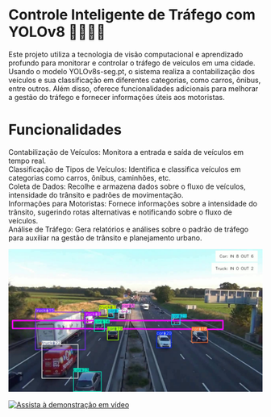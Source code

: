 # Controle Inteligente de Tráfego com YOLOv8 🚗🚌🚚🚦
Este projeto utiliza a tecnologia de visão computacional e aprendizado profundo para monitorar e controlar o tráfego de veículos em uma cidade. Usando o modelo YOLOv8s-seg.pt, o sistema realiza a contabilização dos veículos e sua classificação em diferentes categorias, como carros, ônibus, entre outros. Além disso, oferece funcionalidades adicionais para melhorar a gestão do tráfego e fornecer informações úteis aos motoristas.

# Funcionalidades
Contabilização de Veículos: Monitora a entrada e saída de veículos em tempo real.<br>
Classificação de Tipos de Veículos: Identifica e classifica veículos em categorias como carros, ônibus, caminhões, etc.<br>
Coleta de Dados: Recolhe e armazena dados sobre o fluxo de veículos, intensidade do trânsito e padrões de movimentação.<br>
Informações para Motoristas: Fornece informações sobre a intensidade do trânsito, sugerindo rotas alternativas e notificando sobre o fluxo de veículos.<br>
Análise de Tráfego: Gera relatórios e análises sobre o padrão de tráfego para auxiliar na gestão de trânsito e planejamento urbano.<br>

![imagem](https://github.com/AlexandreP23/traffic-controller/blob/main/traffic_couting_output.jpg)

[![Assista à demonstração em vídeo](https://img.youtube.com/vi/XLGV9Qzjx-M/0.jpg)](https://www.youtube.com/watch?v=XLGV9Qzjx-M)
